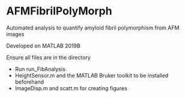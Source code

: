 # AFMFibrilPolyMorph

Automated analysis to quantify amyloid fibril polymorphism from AFM images

Developed on MATLAB 2019B

Ensure all files are in the directory



* Run run_FibAnalysis
* HeightSensor.m and the MATLAB Bruker toolkit to be installed beforehand
* ImageDisp.m and scatt.m for creating figures
